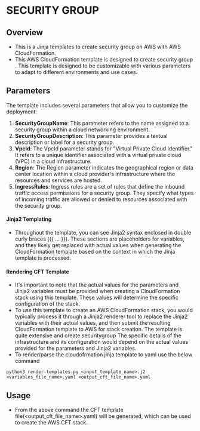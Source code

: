 # SECURITY GROUP

## Overview
- This is a Jinja templates to create security group  on AWS with AWS CloudFormation.
- This AWS CloudFormation template is designed to create security group . This template is designed to be customizable with various parameters to adapt to different environments and use cases.

## Parameters
The template includes several parameters that allow you to customize the deployment:
1. **SecurityGroupName**:  This parameter refers to the name assigned to a security group within a cloud networking environment.
2. **SecurityGroupDescription**: This parameter provides a textual description or label for a security group.
3. **VpcId**: The VpcId parameter stands for "Virtual Private Cloud Identifier." It refers to a unique identifier associated with a virtual private cloud (VPC) in a cloud infrastructure.
4. **Region**: The Region parameter indicates the geographical region or data center location within a cloud provider's infrastructure where the resources and services are hosted.
5. **IngressRules**: Ingress rules are a set of rules that define the inbound traffic access permissions for a security group. They specify what types of incoming traffic are allowed or denied to resources associated with the security group.

#### Jinja2 Templating
- Throughout the template, you can see Jinja2 syntax enclosed in double curly braces ({{ ... }}). These sections are placeholders for variables, and they likely get replaced with actual values when generating the CloudFormation template based on the context in which the Jinja template is processed.

#### Rendering CFT Template
- It's important to note that the actual values for the parameters and Jinja2 variables must be provided when creating a CloudFormation stack using this template. These values will determine the specific configuration of the stack.
- To use this template to create an AWS CloudFormation stack, you would typically process it through a Jinja2 renderer tool to replace the Jinja2 variables with their actual values, and then submit the resulting CloudFormation template to AWS for stack creation. The template is quite extensive and create securitygroup The specific details of the infrastructure and its configuration would depend on the actual values provided for the parameters and Jinja2 variables.
- To render/parse the cloudofrmation jinja template to yaml use the below command
```
python3 render-templates.py <input_template_name>.j2 <variables_file_name>.yaml <output_cft_file_name>.yaml
```

## Usage
- From the above command the CFT template file(<output_cft_file_name>.yaml) will be generated, which can be used to create the AWS CFT stack.
